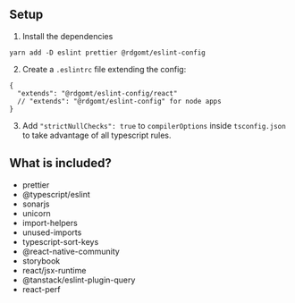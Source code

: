## Setup

1. Install the dependencies

```
yarn add -D eslint prettier @rdgomt/eslint-config
```

2. Create a `.eslintrc` file extending the config:

```
{
  "extends": "@rdgomt/eslint-config/react"
  // "extends": "@rdgomt/eslint-config" for node apps
}
```

3. Add `"strictNullChecks": true` to `compilerOptions` inside `tsconfig.json` to take advantage of all typescript rules.

## What is included?

- prettier
- @typescript/eslint
- sonarjs
- unicorn
- import-helpers
- unused-imports
- typescript-sort-keys
- @react-native-community
- storybook
- react/jsx-runtime
- @tanstack/eslint-plugin-query
- react-perf
